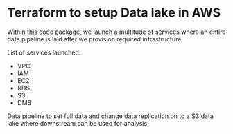 # Terraform to setup Data lake in AWS

Within this code package, we launch a multitude of services where an entire data pipeline is laid after we provision required infrastructure.

List of services launched:

- VPC
- IAM
- EC2
- RDS
- S3
- DMS

Data pipeline to set full data and change data replication on to a S3 data lake where downstream can be used for analysis.
